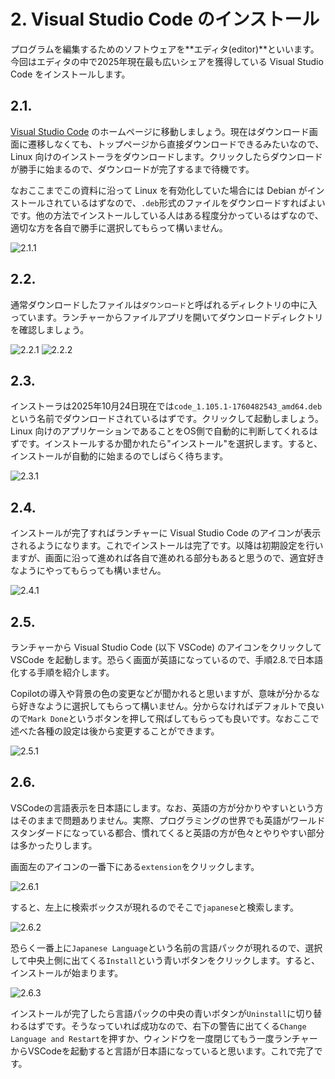 # 2. Visual Studio Code のインストール
プログラムを編集するためのソフトウェアを**エディタ(editor)**といいます。今回はエディタの中で2025年現在最も広いシェアを獲得している Visual Studio Code をインストールします。

## 2.1.
[Visual Studio Code](https://code.visualstudio.com/) のホームページに移動しましょう。現在はダウンロード画面に遷移しなくても、トップページから直接ダウンロードできるみたいなので、Linux 向けのインストーラをダウンロードします。クリックしたらダウンロードが勝手に始まるので、ダウンロードが完了するまで待機です。

なおここまでこの資料に沿って Linux を有効化していた場合には Debian がインストールされているはずなので、`.deb`形式のファイルをダウンロードすればよいです。他の方法でインストールしている人はある程度分かっているはずなので、適切な方を各自で勝手に選択してもらって構いません。

![2.1.1](../assets/images/vscode/2_1_1.png)

## 2.2.
通常ダウンロードしたファイルは`ダウンロード`と呼ばれるディレクトリの中に入っています。ランチャーからファイルアプリを開いてダウンロードディレクトリを確認しましょう。

![2.2.1](../assets/images/vscode/2_2_1.png)
![2.2.2](../assets/images/vscode/2_2_2.png)

## 2.3.
インストーラは2025年10月24日現在では`code_1.105.1-1760482543_amd64.deb`という名前でダウンロードされているはずです。クリックして起動しましょう。Linux 向けのアプリケーションであることをOS側で自動的に判断してくれるはずです。インストールするか聞かれたら"インストール"を選択します。すると、インストールが自動的に始まるのでしばらく待ちます。

![2.3.1](../assets/images/vscode/2_3_1.png)

## 2.4.
インストールが完了すればランチャーに Visual Studio Code のアイコンが表示されるようになります。これでインストールは完了です。以降は初期設定を行いますが、画面に沿って進めれば各自で進めれる部分もあると思うので、適宜好きなようにやってもらっても構いません。

![2.4.1](../assets/images/vscode/2_4_1.png)

## 2.5.
ランチャーから Visual Studio Code (以下 VSCode) のアイコンをクリックして VSCode を起動します。恐らく画面が英語になっているので、手順2.8.で日本語化する手順を紹介します。

Copilotの導入や背景の色の変更などが聞かれると思いますが、意味が分かるなら好きなように選択してもらって構いません。分からなければデフォルトで良いので`Mark Done`というボタンを押して飛ばしてもらっても良いです。なおここで述べた各種の設定は後から変更することができます。

![2.5.1](../assets/images/vscode/2_5_1.png)

## 2.6.
VSCodeの言語表示を日本語にします。なお、英語の方が分かりやすいという方はそのままで問題ありません。実際、プログラミングの世界でも英語がワールドスタンダードになっている都合、慣れてくると英語の方が色々とやりやすい部分は多かったりします。

画面左のアイコンの一番下にある`extension`をクリックします。

![2.6.1](../assets/images/vscode/2_6_1.png)

すると、左上に検索ボックスが現れるのでそこで`japanese`と検索します。

![2.6.2](../assets/images/vscode/2_6_2.png)

恐らく一番上に`Japanese Language`という名前の言語パックが現れるので、選択して中央上側に出てくる`Install`という青いボタンをクリックします。すると、インストールが始まります。

![2.6.3](../assets/images/vscode/2_6_3.png)

インストールが完了したら言語パックの中央の青いボタンが`Uninstall`に切り替わるはずです。そうなっていれば成功なので、右下の警告に出てくる`Change Language and Restart`を押すか、ウィンドウを一度閉じてもう一度ランチャーからVSCodeを起動すると言語が日本語になっていると思います。これで完了です。